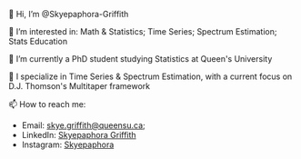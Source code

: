 👋 Hi, I’m @Skyepaphora-Griffith

👀 I’m interested in: Math & Statistics; Time Series; Spectrum Estimation; Stats Education

🌱 I’m currently a PhD student studying Statistics at Queen's University

🧠 I specialize in Time Series & Spectrum Estimation, with a current focus on D.J. Thomson's Multitaper framework

📫 How to reach me: 
- Email: skye.griffith@queensu.ca;
- LinkedIn: [Skyepaphora Griffith](https://www.linkedin.com/in/skyepaphora/)
- Instagram: [Skyepaphora](https://www.instagram.com/skyepaphora/)

<!---
Skyepaphora-Griffith/Skyepaphora-Griffith is a ✨ special ✨ repository because its `README.md` (this file) appears on your GitHub profile.
You can click the Preview link to take a look at your changes.
--->
